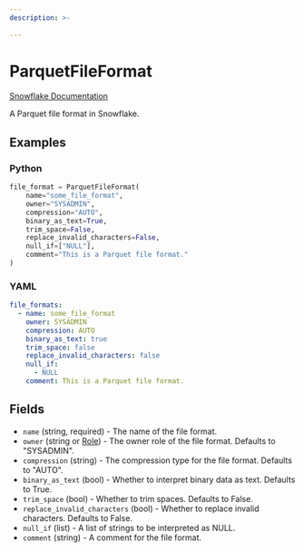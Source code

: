 ```yaml
---
description: >-
  
---
```


# ParquetFileFormat

[Snowflake Documentation](https://docs.snowflake.com/en/sql-reference/sql/create-file-format)

A Parquet file format in Snowflake.


## Examples

### Python

```python
file_format = ParquetFileFormat(
    name="some_file_format",
    owner="SYSADMIN",
    compression="AUTO",
    binary_as_text=True,
    trim_space=False,
    replace_invalid_characters=False,
    null_if=["NULL"],
    comment="This is a Parquet file format."
)
```


### YAML

```yaml
file_formats:
  - name: some_file_format
    owner: SYSADMIN
    compression: AUTO
    binary_as_text: true
    trim_space: false
    replace_invalid_characters: false
    null_if:
      - NULL
    comment: This is a Parquet file format.
```


## Fields

* `name` (string, required) - The name of the file format.
* `owner` (string or [Role](role.md)) - The owner role of the file format. Defaults to "SYSADMIN".
* `compression` (string) - The compression type for the file format. Defaults to "AUTO".
* `binary_as_text` (bool) - Whether to interpret binary data as text. Defaults to True.
* `trim_space` (bool) - Whether to trim spaces. Defaults to False.
* `replace_invalid_characters` (bool) - Whether to replace invalid characters. Defaults to False.
* `null_if` (list) - A list of strings to be interpreted as NULL.
* `comment` (string) - A comment for the file format.


